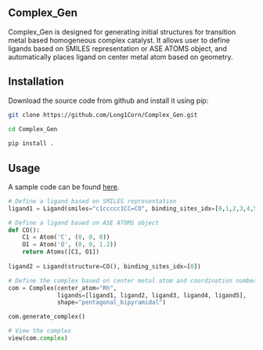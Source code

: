 ## Complex_Gen
Complex_Gen is designed for generating initial structures for transition metal based homogeneous complex catalyst. It allows user to define ligands based on SMILES representation or ASE ATOMS object, and automatically places ligand on center metal atom based on geometry.

## Installation

Download the source code from github and install it using pip:

```bash
git clone https://github.com/Long1Corn/Complex_Gen.git

cd Complex_Gen
 
pip install .
```

## Usage
A sample code can be found [here](local_test.py).
```python
# Define a ligand based on SMILES representation
ligand1 = Ligand(smiles="c1ccccc1CC=CO", binding_sites_idx=[0,1,2,3,4,5])

# Define a ligand based on ASE ATOMS object
def CO():
    C1 = Atom('C', (0, 0, 0))
    O1 = Atom('O', (0, 0, 1.2))
    return Atoms([C1, O1])
    
ligand2 = Ligand(structure=CO(), binding_sites_idx=[0])

# Define the complex based on center metal atom and coordination number
com = Complex(center_atom="Rh", 
              ligands=[ligand1, ligand2, ligand3, ligand4, ligand5], 
              shape="pentagonal_bipyramidal")

com.generate_complex()

# View the complex
view(com.complex)

